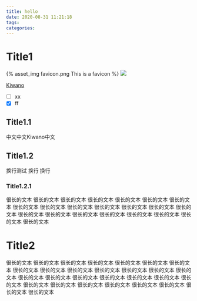 ```yaml
---
title: hello
date: 2020-08-31 11:21:18
tags:
categories:
---
```


# Title1

{% asset_img favicon.png This is a favicon %}
![](favicon.png)

[Kiwano](//github.com/KiwanoEngine/Kiwano)

- [ ] xx
- [x] ff

## Title1.1

中文中文Kiwano中文

## Title1.2

换行测试
换行
换行

### Title1.2.1

很长的文本
很长的文本
很长的文本
很长的文本
很长的文本
很长的文本
很长的文本
很长的文本
很长的文本
很长的文本
很长的文本
很长的文本
很长的文本
很长的文本
很长的文本
很长的文本
很长的文本
很长的文本
很长的文本
很长的文本
很长的文本
很长的文本

# Title2


很长的文本
很长的文本
很长的文本
很长的文本
很长的文本
很长的文本
很长的文本
很长的文本
很长的文本
很长的文本
很长的文本
很长的文本
很长的文本
很长的文本
很长的文本
很长的文本
很长的文本
很长的文本
很长的文本
很长的文本
很长的文本
很长的文本
很长的文本
很长的文本
很长的文本
很长的文本
很长的文本
很长的文本
很长的文本
